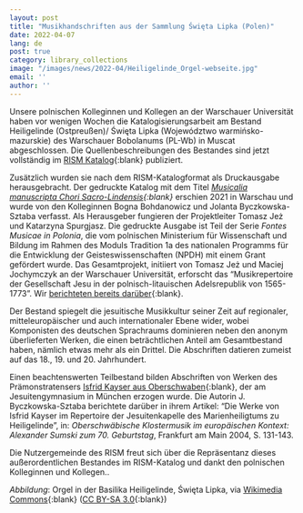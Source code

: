 ```yaml
---
layout: post
title: "Musikhandschriften aus der Sammlung Święta Lipka (Polen)"
date: 2022-04-07
lang: de
post: true
category: library_collections
image: "/images/news/2022-04/Heiligelinde_Orgel-webseite.jpg"
email: ''
author: ''
---
```


Unsere polnischen Kolleginnen und Kollegen an der Warschauer Universität haben vor wenigen Wochen die Katalogisierungsarbeit am Bestand Heiligelinde (Ostpreußen)/ Święta Lipka (Województwo warmińsko-mazurskie) des Warschauer Bobolanums (PL-Wb) in Muscat abgeschlossen. Die Quellenbeschreibungen des Bestandes sind jetzt vollständig im [RISM Katalog](https://opac.rism.info/search?View=rism&siglum=PL-Wb){:blank} publiziert. 

 Zusätzlich wurden sie nach dem RISM-Katalogformat als Druckausgabe herausgebracht. Der gedruckte Katalog mit dem Titel _[Musicalia manuscripta Chori Sacro-Lindensis](http://sublupa.pl/pl/p/A-VI.-Musicalia-manuscripta-Chori-Sacro-Lindensis/416){:blank}_ erschien 2021 in Warschau und wurde von den Kolleginnen Bogna Bohdanowicz und Jolanta Byczkowska-Sztaba verfasst. Als Herausgeber fungieren der Projektleiter Tomasz Jeż und Katarzyna Spurgjasz. Die gedruckte Ausgabe ist Teil der Serie _Fontes Musicae in Polonia_, die vom polnischen Ministerium für Wissenschaft und Bildung im Rahmen des Moduls Tradition 1a des nationalen Programms für die Entwicklung der Geisteswissenschaften (NPDH) mit einem Grant gefördert wurde. Das Gesamtprojekt, initiiert von Tomasz Jeż und Maciej Jochymczyk an der Warschauer Universität, erforscht das “Musikrepertoire der Gesellschaft Jesu in der polnisch-litauischen Adelsrepublik von 1565-1773”. Wir [berichteten bereits darüber](/events/2016/02/19/conference-the-music-repertoire-of-the-society-of.html){:blank}.

Der Bestand spiegelt die jesuitische Musikkultur seiner Zeit auf regionaler, mitteleuropäischer und auch internationaler Ebene wider, wobei Komponisten des deutschen Sprachraums dominieren neben den anonym überlieferten Werken, die einen beträchtlichen Anteil am Gesamtbestand haben, nämlich etwas mehr als ein Drittel. Die Abschriften datieren zumeist auf das 18., 19. und 20. Jahrhundert.

Einen beachtenswerten Teilbestand bilden Abschriften von Werken des Prämonstratensers [Isfrid Kayser aus Oberschwaben](https://opac.rism.info/search?View=rism&siglum=PL-Wb&author=kayser+Isfrid){:blank}, der am Jesuitengymnasium in München erzogen wurde. Die Autorin J. Byczkowska-Sztaba berichtete darüber in ihrem Artikel: “Die Werke von Isfrid Kayser im Repertoire der Jesuitenkapelle des Marienheiligtums zu Heiligelinde”, in: _Oberschwäbische Klostermusik im europäischen Kontext: Alexander Sumski zum 70. Geburtstag_, Frankfurt am Main 2004, S. 131-143. 

Die Nutzergemeinde des RISM freut sich über die Repräsentanz dieses außerordentlichen Bestandes im RISM-Katalog und dankt den polnischen Kolleginnen und Kollegen..

_Abbildung_: Orgel in der Basilika Heiligelinde, Święta Lipka, via [Wikimedia Commons](https://commons.wikimedia.org/wiki/File:Heilige_Linde_(17).JPG){:blank} ([CC BY-SA 3.0](https://creativecommons.org/licenses/by-sa/3.0/){:blank}) 
